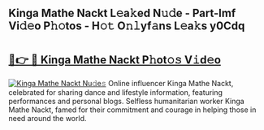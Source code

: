 ## Kinga Mathe Nackt L𝚎a𝚔ed N𝚞𝚍e - Part-Imf Vi𝚍𝚎o P𝚑𝚘tos - H𝚘𝚝 O𝚗𝚕yf𝚊ns L𝚎a𝚔s y0Cdq

# <h2><a href="http://kf3bsq.oniu.top/?m=Kinga+Mathe+Nackt">🔗👉 🔴 Kinga Mathe Nackt P𝚑ot𝚘𝚜 V𝚒d𝚎o</a></h2>

[![Kinga Mathe Nackt Nu𝚍e𝚜](https://i.imgur.com/0qMVB7G.gif)](http://kf3bsq.oniu.top/?m=Kinga+Mathe+Nackt)
Online influencer Kinga Mathe Nackt, celebrated for sharing dance and lifestyle information, featuring performances and personal blogs. Selfless humanitarian worker Kinga Mathe Nackt, famed for their commitment and courage in helping those in need around the world.  
